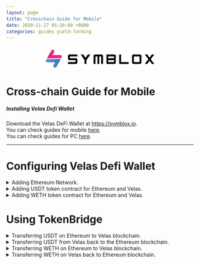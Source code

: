 ```yaml
---
layout: page
title: "Crosschain Guide for Mobile"
date: 2020-11-27 05:20:00 +0800
categories: guides yield-farming
---
```


<p align="center">
<img src="/assets/SymbloxLogoName.png" height="64"/>
</p>

# Cross-chain Guide for Mobile

##### Installing Velas Defi Wallet  
Download the Velas DeFi Wallet at https://symblox.io.  
You can check guides for mobile <a href="https://symblox.github.io/guides/yield-farming/2020/10/22/symblox-guide-for-mobile" target="_blank">here</a>.  
You can check guides for PC <a href="https://symblox.github.io/guides/yield-farming/2020/10/22/symblox-guide-for-pc" target="_blank">here</a>. 

--- 
# Configuring Velas Defi Wallet  

<details>
<summary>Adding Ethereum Network.</summary>  
Click on 'Settings' tab, then choose "Select Active Networks"  
<p align="center">
<img src="../assets/Bridge_1.png" width="400"/>
</p>  

Choose 'Ethereum' then click 'Save'.  
<p align="center">
<img src="/assets/Bridge_2.png" width="400"/>
</p>  
</details>

<details>
<summary>Adding USDT token contract for Ethereum and Velas.</summary>  
  
Click on the 'Wallet' tab, then click on 'Add/Hide Tokens'.

<p align="center">
<img src="/assets/Bridge_3.png" width="400"/>
</p>  

Click the '+' sign.  
<p align="center">
<img src="/assets/Bridge_4.png" width="400"/>
</p>  

Paste the following address in the 'Contract Address' field to add USDT token on Ethereum. The other fields will autofill when you paste the address.  
USDT on Ethereum: **0xdAC17F958D2ee523a2206206994597C13D831ec7**  
<p align="center">
<img src="/assets/Bridge_5.png" width="400"/>
</p>  

Repeat the process to add USDT on Velas.  
USDT on Velas: **0x4b773e1ae1baa4894e51cc1d1faf485c91b1012f**  
<p align="center">
<img src="/assets/Bridge_6.png" width="400"/>
</p>  

If you haven't added SYX token yet, you can repeat the previous process to add SYX.  
SYX Token Address: **0x2de7063fe77aAFB5b401d65E5A108649Ec577170**  
<p align="center">
<img src="/assets/AddToken_3.png" width="400"/>
</p>    
</details>

<details>
<summary>Adding WETH token contract for Ethereum and Velas.</summary>  
  
Click on the 'Wallet' tab, then click on 'Add/Hide Tokens'.

<p align="center">
<img src="/assets/Bridge_3.png" width="400"/>
</p>  

Click the '+' sign.  
<p align="center">
<img src="/assets/Bridge_4.png" width="400"/>
</p>  

Paste the following address in the 'Contract Address' field to add WETH token on Ethereum. The other fields will autofill when you paste the address.  
USDT on Ethereum: **0xc02aaa39b223fe8d0a0e5c4f27ead9083c756cc2**  
<p align="center">
<img src="/assets/WETH_CONTRACT.png" width="400"/>
</p>  

Repeat the process to add WETH on Velas:  
**V67RMNXTgYKi9CsmrSXvFfLAiubfWB5p34**  
<p align="center">
<img src="/assets/VWETH_CONTRACT.png" width="400"/>
</p>  
</p>    
</details>
 
# Using TokenBridge  

<details>
<summary>Transferring USDT on Ethereum to Velas blockchain.</summary>  
  
Click 'Symblox' tab, then goto homepage: <a href="https://symblox.io/" target="_blank">https://symblox.io/</a>  
Click 'Open Cross-chain' button or type in the address field:  
<a href="https://x.symblox.io/" target="_blank">https://x.symblox.io/</a>  
<p align="center">
<img src="/assets/Bridge_7.png" width="400"/>
</p>  

(1) Click the menu button.  
(2) If 'Ethereum' isn't already chosen, click the 'Connected to:' to choose the Ethereum Network.  
<p align="center">
<img src="/assets/Bridge_8.png" width="400"/>
</p>  

Choose 'Ethereum'.  
<p align="center">
<img src="/assets/Bridge_19.png" width="400"/>
</p>  

Click 'Connect Wallet'.  
<p align="center">
<img src="/assets/Bridge_20.png" width="400"/>
</p>  

>The first time you use the cross-chain, the smart contract will require permission before accessing your wallet. Therefore it requires you to *unlock* before transferring.   

Enter amount to transfer then click 'Unlock'.  
<p align="center">
<img src="/assets/Bridge_9.png" width="400"/>
</p>  

Click 'Confirm' to send or click 'Edit' to manually change the gas fees.  
<p align="center">
<img src="/assets/Bridge_10.png" width="400"/>
</p>  

>Due to heavy congestion on the Ethereum network, transactions could take a long time or get stuck. If you've waited for a sufficient period of time and is still at the 'Loading...' screen, try reloading the webpage to see if your transaction has cleared.  

<p align="center">
<img src="/assets/Bridge_11.png" width="400"/>
</p>  

After you have 'Unlocked', click 'Transfer'.  
<p align="center">
<img src="/assets/Bridge_12.png" width="400"/>
</p>  

Verify your transfer amount then click 'Continue'.  
<p align="center">
<img src="/assets/Bridge_13.png" width="400"/>
</p>  

After transfer, you can check your 'Balance' to see the amount transferred.  
<p align="center">
<img src="/assets/Bridge_14.png" width="400"/>
</p>  
</details>

<details>
<summary>Transferring USDT from Velas back to the Ethereum blockchain.</summary>
<br>

(1) Click the menu button.  
(2) If you're not connected to Velas already, click 'Connected to:' to change your current network.  
<p align="center">
<img src="/assets/Bridge_15.png" width="400"/>
</p>  

Choose 'Velas'.  
<p align="center">
<img src="/assets/Bridge_16.png" width="400"/>
</p>  

Enter the amount to send then click 'Transfer'.  
<p align="center">
<img src="/assets/Bridge_17.png" width="400"/>
</p>  

Verify the amount then click 'Continue'.  
<p align="center">
<img src="/assets/Bridge_18.png" width="400"/>
</p>  
</p>  
</details>

<details>
<summary>Transferring WETH on Ethereum to Velas blockchain.</summary>  


Within DeFi Wallet app, go to homepage. Then click the 'Open Cross-chain' button.  
<p align="center">
<img src="/assets/WETH_1.png" width="400"/>
</p>

1. Click on the menu.  
2. Click 'Connected to:'  

<p align="center">
<img src="/assets/WETH_2.png" width="400"/>
</p>  

Click on 'Ethereum'.  
<p align="center">
<img src="/assets/WETH_3.png" width="400"/>
</p>  

1. Click 'Connect Wallet'.
2. Click 'Wrap/Unwrap ETH' to load Kypher widget.  

<p align="center">
<img src="/assets/WETH_4.png" width="400"/>
</p>  

Enter amount to transfer then checkbox agreement. Click 'Next' to continue.  

<p align="center">
<img src="/assets/WETH_5.png" width="400"/>
</p>  

>Note*** Make sure to have enough ETH reserved to pay for transaction fees.  

Verify the amount to be swapped then click 'CONFIRM'.  

<p align="center">
<img src="/assets/WETH_6.png" width="400"/>
</p>  

Click 'CONFIRM' to finish transaction, or click 'Edit' to change gas fees.  
<p align="center">
<img src="/assets/WETH_7.png" width="400"/>
</p>  

You can optionally increase the fee to reduce wait time.  
<p align="center">
<img src="/assets/WETH_8.png" width="400"/>
</p>  

Once confirmed and broadcasted, a transaction id is created.  

<p align="center">
<img src="/assets/WETH_9.png" width="400"/>
</p>  

From the cross-chain screen:
1. Click on the drop-down list.   
2. Choose WETH from the list.  

<p align="center">
<img src="/assets/WETH_10.png" width="400"/>
</p>  

1. Enter the amount of WETH to transfer across the bridge.  
2. Click 'Unlock' to allow the smart-contract permission to interact with your wallet.  

<p align="center">
<img src="/assets/WETH_11.png" width="400"/>
</p>  

>Note*** Due to heavy traffic on Ethereum, it is advised to increase the gas fees to improve wait times.  

Click 'Confirm' to finish or click 'Edit' to change gas fees.  

<p align="center">
<img src="/assets/WETH_12.png" width="400"/>
</p>  

Depending on network traffic, the transaction could take a few minutes to confirm. If it is stuck on the 'Loading...' screen for over a few minutes, you can reload the page to verify if its unlocked. It is advised that you increase the gas fee to average or fast to improve wait time.  

<p align="center">
<img src="/assets/WETH_13.png" width="400"/>
</p>  

Once it is unlocked:  
1. Enter the amount of WETH you would like to transfer to Velas blockchain.  
2. Click 'Transfer' to continue.  

<p align="center">
<img src="/assets/WETH_14.png" width="400"/>
</p>  

Confirm the transaction then click 'OK' to continue.  
<p align="center">
<img src="/assets/WETH_15.png" width="400"/>
</p>  

Click 'Confirm' to finish or 'Edit' to change gas fees.  
<p align="center">
<img src="/assets/WETH_16.png" width="400"/>
</p>  
</p> 
</details>
  
<details>
<summary>Transferring WETH on Velas back to Ethereum blockchain.</summary>  

From the cross-chain page:  
1. Click on the menu.  
2. Click on 'Connected to:'  

<p align="center">
<img src="/assets/WETH_17.png" width="400"/>
</p>  

Choose the Velas network.  
<p align="center">
<img src="/assets/WETH_18.png" width="400"/>
</p>  

Click 'Connect Wallet' then click on the drop-down list and choose 'WETH'.    
<p align="center">
<img src="/assets/WETH_19.png" width="400"/>
</p>  

1. Enter amount of WETH to be transferred back to the Ethereum network.  
2. Click 'Transfer' to continue.  

<p align="center">
<img src="/assets/WETH_20.png" width="400"/>
</p>  

Confirm transaction and click 'OK' to continue.  
<p align="center">
<img src="/assets/WETH_21.png" width="400"/>
</p>  

Wait for the transaction to be confirmed. You can also click on the transaction id to track the progress.  
<p align="center">
<img src="/assets/WETH_22.png" width="400"/>
</p>  

1. Click the menu.  
2. Click 'Connected to:'.  

<p align="center">
<img src="/assets/WETH_23.png" width="400"/>
</p>  

Choose the Ethereum network.  
<p align="center">
<img src="/assets/WETH_24.png" width="400"/>
</p>  

Click on 'Wrap/Unwrap ETH' to load the Kyber widget.  
<p align="center">
<img src="/assets/WETH_25.png" width="400"/>
</p>  

Click the 'Swap' button so that the 'From Token' is WETH.  
<p align="center">
<img src="/assets/WETH_26.png" width="400"/>
</p>  

Enter amount of WETH to be converted to ETH. Checkbox the agreement and click 'Next'.  
<p align="center">
<img src="/assets/WETH_27.png" width="400"/>
</p>  

Verify transaction then click 'APPROVE' to continue.  
<p align="center">
<img src="/assets/WETH_28.png" width="400"/>
</p>  

Click 'Confirm' to finish or 'Edit' to change the gas price.  
<p align="center">
<img src="./assets/WETH_29.png" width="400"/>
</p>  

Click 'CONFIRM' to finish transaction.  
<p align="center">
<img src="/assets/WETH_30.png" width="400"/>
</p>  


</p> 
</details>
  
